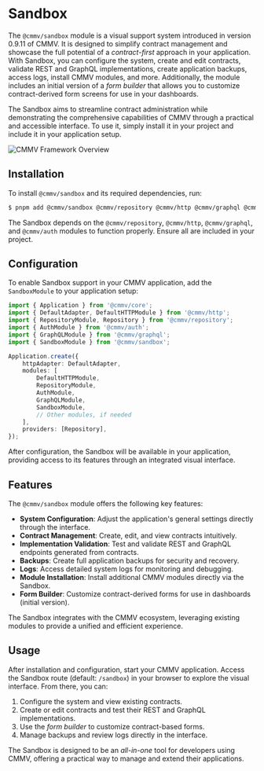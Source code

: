 # Sandbox

The `@cmmv/sandbox` module is a visual support system introduced in version 0.9.11 of CMMV. It is designed to simplify contract management and showcase the full potential of a *contract-first* approach in your application. With Sandbox, you can configure the system, create and edit contracts, validate REST and GraphQL implementations, create application backups, access logs, install CMMV modules, and more. Additionally, the module includes an initial version of a *form builder* that allows you to customize contract-derived form screens for use in your dashboards.

The Sandbox aims to streamline contract administration while demonstrating the comprehensive capabilities of CMMV through a practical and accessible interface. To use it, simply install it in your project and include it in your application setup.

<div class="relative overflow-hidden pt-2 mb-4">
    <div class="container mx-auto px-4">
        <div class="max-w-5xl mx-auto">
            <img src="/assets/publish-example-dark.png" alt="CMMV Framework Overview" class="rounded-xl shadow-2xl ring-1 ring-white/20 w-full">
            <div class="relative" aria-hidden="true">
                <div class="absolute -inset-x-20 bottom-0 bg-gradient-to-t from-neutral-900 pt-[7%]"></div>
            </div>
        </div>
    </div>
</div>

## Installation

To install `@cmmv/sandbox` and its required dependencies, run:

```bash
$ pnpm add @cmmv/sandbox @cmmv/repository @cmmv/http @cmmv/graphql @cmmv/auth
```

The Sandbox depends on the `@cmmv/repository`, `@cmmv/http`, `@cmmv/graphql`, and `@cmmv/auth` modules to function properly. Ensure all are included in your project.

## Configuration

To enable Sandbox support in your CMMV application, add the `SandboxModule` to your application setup:

```typescript
import { Application } from '@cmmv/core';
import { DefaultAdapter, DefaultHTTPModule } from '@cmmv/http';
import { RepositoryModule, Repository } from '@cmmv/repository';
import { AuthModule } from '@cmmv/auth';
import { GraphQLModule } from '@cmmv/graphql';
import { SandboxModule } from '@cmmv/sandbox';

Application.create({
    httpAdapter: DefaultAdapter,
    modules: [
        DefaultHTTPModule,
        RepositoryModule,
        AuthModule,
        GraphQLModule,
        SandboxModule,
        // Other modules, if needed
    ],
    providers: [Repository],
});
```

After configuration, the Sandbox will be available in your application, providing access to its features through an integrated visual interface.

## Features

The `@cmmv/sandbox` module offers the following key features:

- **System Configuration**: Adjust the application's general settings directly through the interface.
- **Contract Management**: Create, edit, and view contracts intuitively.
- **Implementation Validation**: Test and validate REST and GraphQL endpoints generated from contracts.
- **Backups**: Create full application backups for security and recovery.
- **Logs**: Access detailed system logs for monitoring and debugging.
- **Module Installation**: Install additional CMMV modules directly via the Sandbox.
- **Form Builder**: Customize contract-derived forms for use in dashboards (initial version).

The Sandbox integrates with the CMMV ecosystem, leveraging existing modules to provide a unified and efficient experience.

## Usage

After installation and configuration, start your CMMV application. Access the Sandbox route (default: `/sandbox`) in your browser to explore the visual interface. From there, you can:

1. Configure the system and view existing contracts.
2. Create or edit contracts and test their REST and GraphQL implementations.
3. Use the *form builder* to customize contract-based forms.
4. Manage backups and review logs directly in the interface.

The Sandbox is designed to be an *all-in-one* tool for developers using CMMV, offering a practical way to manage and extend their applications.